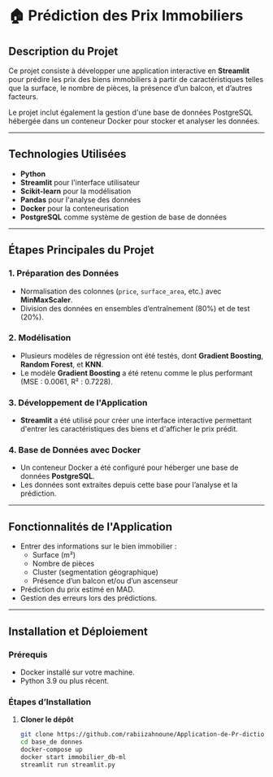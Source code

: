 # 🏠 Prédiction des Prix Immobiliers

## **Description du Projet**  
Ce projet consiste à développer une application interactive en **Streamlit** pour prédire les prix des biens immobiliers à partir de caractéristiques telles que la surface, le nombre de pièces, la présence d’un balcon, et d’autres facteurs.  

Le projet inclut également la gestion d'une base de données PostgreSQL hébergée dans un conteneur Docker pour stocker et analyser les données.  

---

## **Technologies Utilisées**  
- **Python**  
- **Streamlit** pour l'interface utilisateur  
- **Scikit-learn** pour la modélisation  
- **Pandas** pour l'analyse des données  
- **Docker** pour la conteneurisation  
- **PostgreSQL** comme système de gestion de base de données  

---

## **Étapes Principales du Projet**  

### 1. **Préparation des Données**  
- Normalisation des colonnes (`price`, `surface_area`, etc.) avec **MinMaxScaler**.  
- Division des données en ensembles d’entraînement (80%) et de test (20%).  

### 2. **Modélisation**  
- Plusieurs modèles de régression ont été testés, dont **Gradient Boosting**, **Random Forest**, et **KNN**.  
- Le modèle **Gradient Boosting** a été retenu comme le plus performant (MSE : 0.0061, R² : 0.7228).  

### 3. **Développement de l'Application**  
- **Streamlit** a été utilisé pour créer une interface interactive permettant d'entrer les caractéristiques des biens et d'afficher le prix prédit.  

### 4. **Base de Données avec Docker**  
- Un conteneur Docker a été configuré pour héberger une base de données **PostgreSQL**.  
- Les données sont extraites depuis cette base pour l’analyse et la prédiction.  

---

## **Fonctionnalités de l'Application**  
- Entrer des informations sur le bien immobilier :  
  - Surface (m²)  
  - Nombre de pièces  
  - Cluster (segmentation géographique)  
  - Présence d’un balcon et/ou d’un ascenseur  
- Prédiction du prix estimé en MAD.  
- Gestion des erreurs lors des prédictions.  

---

## **Installation et Déploiement**

### **Prérequis**  
- Docker installé sur votre machine.  
- Python 3.9 ou plus récent.  

### **Étapes d’Installation**  
1. **Cloner le dépôt**  
   ```bash
   git clone https://github.com/rabiizahnoune/Application-de-Pr-diction-des-Prix-Immobiliers
   cd base_de donnes
   docker-compose up
   docker start immobilier_db-ml
   streamlit run streamlit.py
